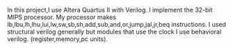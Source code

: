 In this project,I use Altera Quartus II with Verilog. I implement  the 32-bit MIPS processor.
My processor makes lb,lbu,lh,lhu,lui,lw,sw,sb,sh,add,sub,and,or,jump,jal,jr,beq instructions.
I used structural verilog generally but modules that use the clock I use behavioral verilog. (register,memory,pc units).
